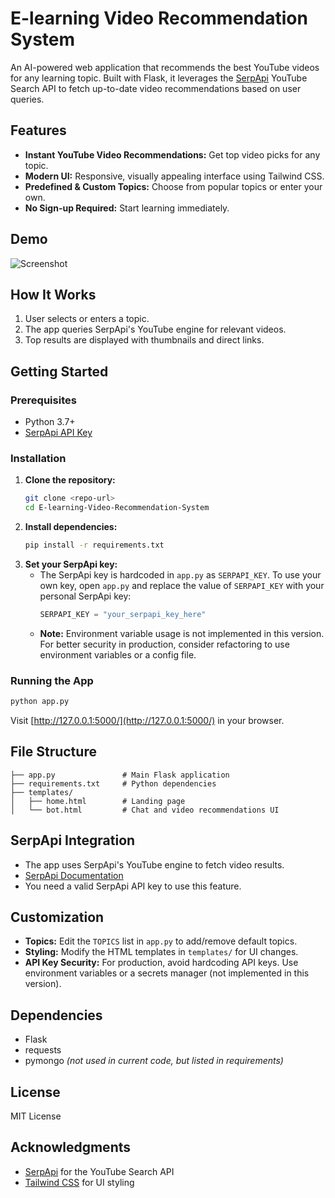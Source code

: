 # E-learning Video Recommendation System

An AI-powered web application that recommends the best YouTube videos for any learning topic. Built with Flask, it leverages the [SerpApi](https://serpapi.com/) YouTube Search API to fetch up-to-date video recommendations based on user queries.

## Features
- **Instant YouTube Video Recommendations:** Get top video picks for any topic.
- **Modern UI:** Responsive, visually appealing interface using Tailwind CSS.
- **Predefined & Custom Topics:** Choose from popular topics or enter your own.
- **No Sign-up Required:** Start learning immediately.

## Demo
![Screenshot](screenshot.png) <!-- Add a screenshot if available -->

## How It Works
1. User selects or enters a topic.
2. The app queries SerpApi's YouTube engine for relevant videos.
3. Top results are displayed with thumbnails and direct links.

## Getting Started

### Prerequisites
- Python 3.7+
- [SerpApi API Key](https://serpapi.com/)

### Installation
1. **Clone the repository:**
   ```bash
   git clone <repo-url>
   cd E-learning-Video-Recommendation-System
   ```
2. **Install dependencies:**
   ```bash
   pip install -r requirements.txt
   ```
3. **Set your SerpApi key:**
   - The SerpApi key is hardcoded in `app.py` as `SERPAPI_KEY`. To use your own key, open `app.py` and replace the value of `SERPAPI_KEY` with your personal SerpApi key:
     ```python
     SERPAPI_KEY = "your_serpapi_key_here"
     ```
   - **Note:** Environment variable usage is not implemented in this version. For better security in production, consider refactoring to use environment variables or a config file.

### Running the App
```bash
python app.py
```
Visit [http://127.0.0.1:5000/](http://127.0.0.1:5000/) in your browser.

## File Structure
```
├── app.py               # Main Flask application
├── requirements.txt     # Python dependencies
├── templates/
│   ├── home.html        # Landing page
│   └── bot.html         # Chat and video recommendations UI
```

## SerpApi Integration
- The app uses SerpApi's YouTube engine to fetch video results.
- [SerpApi Documentation](https://serpapi.com/youtube-search-api)
- You need a valid SerpApi API key to use this feature.

## Customization
- **Topics:** Edit the `TOPICS` list in `app.py` to add/remove default topics.
- **Styling:** Modify the HTML templates in `templates/` for UI changes.
- **API Key Security:** For production, avoid hardcoding API keys. Use environment variables or a secrets manager (not implemented in this version).

## Dependencies
- Flask
- requests
- pymongo *(not used in current code, but listed in requirements)*

## License
MIT License

## Acknowledgments
- [SerpApi](https://serpapi.com/) for the YouTube Search API
- [Tailwind CSS](https://tailwindcss.com/) for UI styling 